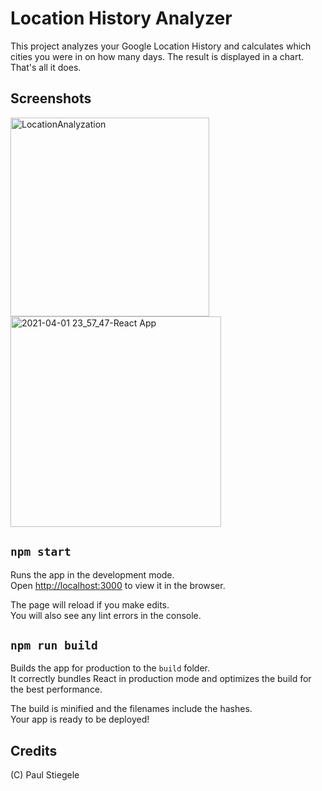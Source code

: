 # Location History Analyzer

This project analyzes your Google Location History and calculates which cities you were in on how many days. The result is displayed in a chart. That's all it does.

## Screenshots

<img width="318" alt="LocationAnalyzation" src="https://user-images.githubusercontent.com/11317873/129960188-547ca5ef-474b-43b2-bde4-094257589cfc.png"> <img width="337" alt="2021-04-01 23_57_47-React App" src="https://user-images.githubusercontent.com/11317873/129960375-bdd77997-0c47-4fa4-a249-2ebef9aee6eb.png">

## `npm start`

Runs the app in the development mode.\
Open [http://localhost:3000](http://localhost:3000) to view it in the browser.

The page will reload if you make edits.\
You will also see any lint errors in the console.

## `npm run build`

Builds the app for production to the `build` folder.\
It correctly bundles React in production mode and optimizes the build for the best performance.

The build is minified and the filenames include the hashes.\
Your app is ready to be deployed!

## Credits

(C) Paul Stiegele
